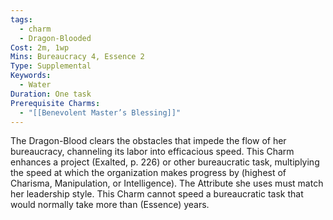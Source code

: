 ```yaml
---
tags:
  - charm
  - Dragon-Blooded
Cost: 2m, 1wp
Mins: Bureaucracy 4, Essence 2
Type: Supplemental
Keywords:
  - Water
Duration: One task
Prerequisite Charms:
  - "[[Benevolent Master’s Blessing]]"
---
```

The Dragon-Blood clears the obstacles that impede the flow of her bureaucracy, channeling its labor into efficacious speed. This Charm enhances a project (Exalted, p. 226) or other bureaucratic task, multiplying the speed at which the organization makes progress by (highest of Charisma, Manipulation, or Intelligence). The Attribute she uses must match her leadership style. This Charm cannot speed a bureaucratic task that would normally take more than (Essence) years.